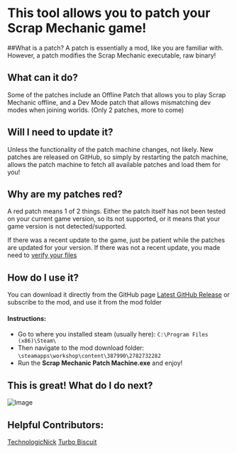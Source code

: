 # This tool allows you to patch your Scrap Mechanic game!

##What is a patch? 
A patch is essentially a mod, like you are familiar with. However, a patch modifies the Scrap Mechanic executable, raw binary!

## What can it do? 
Some of the patches include an Offline Patch that allows you to play Scrap Mechanic offline, and a Dev Mode patch that allows mismatching dev modes when joining worlds.
(Only 2 patches, more to come)

## Will I need to update it? 
Unless the functionality of the patch machine changes, not likely. New patches are released on GitHub, so simply by restarting the patch machine, allows the patch machine to fetch all available patches and load them for you!

## Why are my patches red? 
A red patch means 1 of 2 things. Either the patch itself has not been tested on your current game version, so its not supported, or it means that your game version is not detected/supported.

If there was a recent update to the game, just be patient while the patches are updated for your version. If there was not a recent update, you made need to [verify your files](https://www.youtube.com/watch?v=4tTMRLhN72U)

## How do I use it? 
You can download it directly from the GitHub page [Latest GitHub Release](https://github.com/TheGuy920/Scrap-Mechanic-Patch-Machine/releases) or subscribe to the mod, and use it from the mod folder

#### Instructions:
 - Go to where you installed steam (usually here):
```C:\Program Files (x86)\Steam\```
 - Then navigate to the mod download folder:
```\steamapps\workshop\content\387990\2782732282```
 - Run the **Scrap Mechanic Patch Machine.exe** and enjoy!

## This is great! What do I do next? 
![Image](https://i.imgur.com/p7Fv1Z6.gif)

## Helpful Contributors: 
[TechnologicNick](https://steamcommunity.com/id/TechnologicNick/)
[Turbo Biscuit](https://steamcommunity.com/id/trbodev/)
